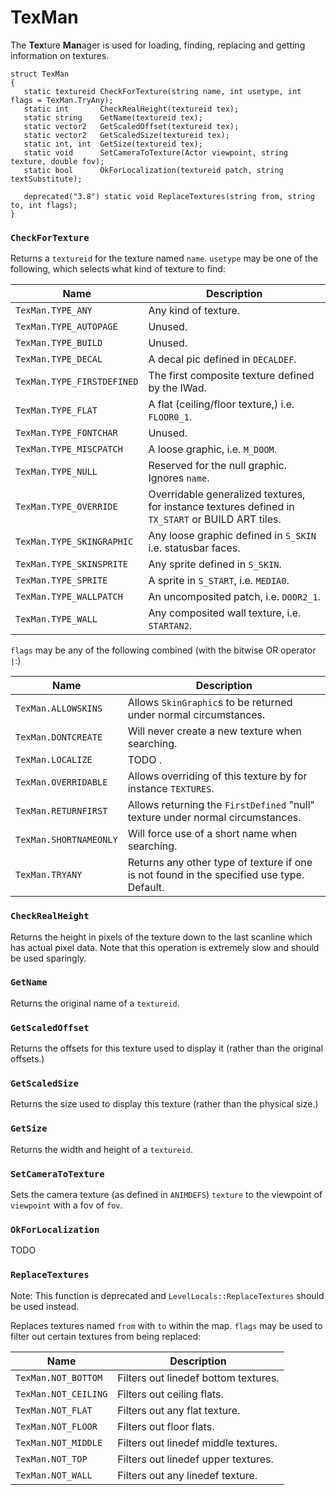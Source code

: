 # TexMan

The **Tex**ture **Man**ager is used for loading, finding, replacing and getting
information on textures.

```
struct TexMan
{
   static textureid CheckForTexture(string name, int usetype, int flags = TexMan.TryAny);
   static int       CheckRealHeight(textureid tex);
   static string    GetName(textureid tex);
   static vector2   GetScaledOffset(textureid tex);
   static vector2   GetScaledSize(textureid tex);
   static int, int  GetSize(textureid tex);
   static void      SetCameraToTexture(Actor viewpoint, string texture, double fov);
   static bool      OkForLocalization(textureid patch, string textSubstitute);

   deprecated("3.8") static void ReplaceTextures(string from, string to, int flags);
}
```

### `CheckForTexture`

Returns a `textureid` for the texture named `name`. `usetype` may be one of the
following, which selects what kind of texture to find:

| Name                       | Description                                                                                       |
| ----                       | -----------                                                                                       |
| `TexMan.TYPE_ANY`          | Any kind of texture.                                                                              |
| `TexMan.TYPE_AUTOPAGE`     | Unused.                                                                                           |
| `TexMan.TYPE_BUILD`        | Unused.                                                                                           |
| `TexMan.TYPE_DECAL`        | A decal pic defined in `DECALDEF`.                                                                |
| `TexMan.TYPE_FIRSTDEFINED` | The first composite texture defined by the IWad.                                                  |
| `TexMan.TYPE_FLAT`         | A flat (ceiling/floor texture,) i.e. `FLOOR0_1`.                                                  |
| `TexMan.TYPE_FONTCHAR`     | Unused.                                                                                           |
| `TexMan.TYPE_MISCPATCH`    | A loose graphic, i.e. `M_DOOM`.                                                                   |
| `TexMan.TYPE_NULL`         | Reserved for the null graphic. Ignores `name`.                                                    |
| `TexMan.TYPE_OVERRIDE`     | Overridable generalized textures, for instance textures defined in `TX_START` or BUILD ART tiles. |
| `TexMan.TYPE_SKINGRAPHIC`  | Any loose graphic defined in `S_SKIN` i.e. statusbar faces.                                       |
| `TexMan.TYPE_SKINSPRITE`   | Any sprite defined in `S_SKIN`.                                                                   |
| `TexMan.TYPE_SPRITE`       | A sprite in `S_START`, i.e. `MEDIA0`.                                                             |
| `TexMan.TYPE_WALLPATCH`    | An uncomposited patch, i.e. `DOOR2_1`.                                                            |
| `TexMan.TYPE_WALL`         | Any composited wall texture, i.e. `STARTAN2`.                                                     |

`flags` may be any of the following combined (with the bitwise OR operator
`|`:)

| Name                   | Description                                                                               |
| ----                   | -----------                                                                               |
| `TexMan.ALLOWSKINS`    | Allows `SkinGraphic`s to be returned under normal circumstances.                          |
| `TexMan.DONTCREATE`    | Will never create a new texture when searching.                                           |
| `TexMan.LOCALIZE`      | TODO                                          .                                           |
| `TexMan.OVERRIDABLE`   | Allows overriding of this texture by for instance `TEXTURES`.                             |
| `TexMan.RETURNFIRST`   | Allows returning the `FirstDefined` "null" texture under normal circumstances.            |
| `TexMan.SHORTNAMEONLY` | Will force use of a short name when searching.                                            |
| `TexMan.TRYANY`        | Returns any other type of texture if one is not found in the specified use type. Default. |

### `CheckRealHeight`

Returns the height in pixels of the texture down to the last scanline which has
actual pixel data. Note that this operation is extremely slow and should be
used sparingly.

### `GetName`

Returns the original name of a `textureid`.

### `GetScaledOffset`

Returns the offsets for this texture used to display it (rather than the
original offsets.)

### `GetScaledSize`

Returns the size used to display this texture (rather than the physical size.)

### `GetSize`

Returns the width and height of a `textureid`.

### `SetCameraToTexture`

Sets the camera texture (as defined in `ANIMDEFS`) `texture` to the viewpoint
of `viewpoint` with a fov of `fov`.

### `OkForLocalization`

TODO

### `ReplaceTextures`

Note: This function is deprecated and `LevelLocals::ReplaceTextures` should be
used instead.

Replaces textures named `from` with `to` within the map. `flags` may be used to
filter out certain textures from being replaced:

| Name                 | Description                          |
| ----                 | -----------                          |
| `TexMan.NOT_BOTTOM`  | Filters out linedef bottom textures. |
| `TexMan.NOT_CEILING` | Filters out ceiling flats.           |
| `TexMan.NOT_FLAT`    | Filters out any flat texture.        |
| `TexMan.NOT_FLOOR`   | Filters out floor flats.             |
| `TexMan.NOT_MIDDLE`  | Filters out linedef middle textures. |
| `TexMan.NOT_TOP`     | Filters out linedef upper textures.  |
| `TexMan.NOT_WALL`    | Filters out any linedef texture.     |

<!-- EOF -->
